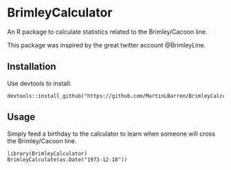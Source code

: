 # BrimleyCalculator
An R package to calculate statistics related to the Brimley/Cacoon line.

This package was inspired by the great twitter account @BrimleyLine.

## Installation

Use devtools to install.

```
devtools::install_github("https://github.com/MartinLBarron/BrimleyCalculator.git")
```

## Usage
Simply feed a birthday to the calculator to learn when someone will cross the 
Brimley/Cacoon line.

```
library(BrimleyCalculator)
BrimleyCalculate(as.Date("1973-12-18"))

